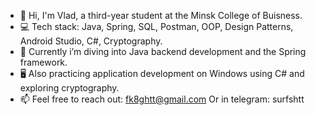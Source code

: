 - 👋 Hi, I'm Vlad, a third-year student at the Minsk College of Buisness.
- 💻 Tech stack: Java, Spring, SQL, Postman, OOP, Design Patterns, Android Studio, C#, Cryptography.
- 🚀 Currently i’m diving into Java backend development and the Spring framework.
- 🖥️ Also practicing application development on Windows using C# and exploring cryptography.
- 📫 Feel free to reach out: fk8ghtt@gmail.com Or in telegram: surfshtt
